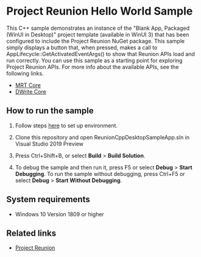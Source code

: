 # Project Reunion Hello World Sample

This C++ sample demonstrates an instance of the "Blank App, Packaged (WinUI in Desktop)" project template (available in WinUI 3) that has been configured to include the Project Reunion NuGet package. This sample simply displays a button that, when pressed, makes a call to AppLifecycle::GetActivatedEventArgs() to show that Reunion APIs load and run correctly. You can use this sample as a starting point for exploring Project Reunion APIs. For more info about the available APIs, see the following links.

* [MRT Core](https://docs.microsoft.com/en-us/windows/apps/project-reunion/mrtcore)
* [DWrite Core](https://docs.microsoft.com/en-us/windows/apps/project-reunion/dwritecore)

## How to run the sample

1. Follow steps [here](https://docs.microsoft.com/en-us/windows/apps/project-reunion#set-up-your-development-environment) to set up environment.

2. Clone this repository and open ReunionCppDesktopSampleApp.sln in Visual Studio 2019 Preview

3. Press Ctrl+Shift+B, or select **Build** \> **Build Solution**.

4. To debug the sample and then run it, press F5 or select **Debug** \> **Start Debugging**. To run the sample without debugging, press Ctrl+F5 or select **Debug** \> **Start Without Debugging**.

## System requirements
 * Windows 10 Version 1809 or higher

## Related links
- [Project Reunion](https://docs.microsoft.com/en-us/windows/apps/project-reunion)